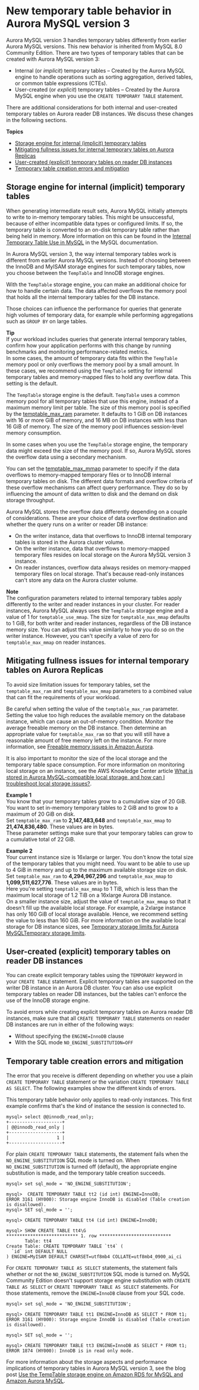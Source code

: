 # New temporary table behavior in Aurora MySQL version 3<a name="ams3-temptable-behavior"></a>

Aurora MySQL version 3 handles temporary tables differently from earlier Aurora MySQL versions\. This new behavior is inherited from MySQL 8\.0 Community Edition\. There are two types of temporary tables that can be created with Aurora MySQL version 3:
+ Internal \(or *implicit*\) temporary tables – Created by the Aurora MySQL engine to handle operations such as sorting aggregation, derived tables, or common table expressions \(CTEs\)\.
+ User\-created \(or *explicit*\) temporary tables – Created by the Aurora MySQL engine when you use the `CREATE TEMPORARY TABLE` statement\.

There are additional considerations for both internal and user\-created temporary tables on Aurora reader DB instances\. We discuss these changes in the following sections\.

**Topics**
+ [Storage engine for internal \(implicit\) temporary tables](#ams3-temptable-behavior-engine)
+ [Mitigating fullness issues for internal temporary tables on Aurora Replicas](#ams3-temptable-behavior-mitigate)
+ [User\-created \(explicit\) temporary tables on reader DB instances](#ams3-temptable-behavior.user)
+ [Temporary table creation errors and mitigation](#ams3-temptable-behavior.errors)

## Storage engine for internal \(implicit\) temporary tables<a name="ams3-temptable-behavior-engine"></a>

When generating intermediate result sets, Aurora MySQL initially attempts to write to in\-memory temporary tables\. This might be unsuccessful, because of either incompatible data types or configured limits\. If so, the temporary table is converted to an on\-disk temporary table rather than being held in memory\. More information on this can be found in the [Internal Temporary Table Use in MySQL](https://dev.mysql.com/doc/refman/8.0/en/internal-temporary-tables.html) in the MySQL documentation\.

In Aurora MySQL version 3, the way internal temporary tables work is different from earlier Aurora MySQL versions\. Instead of choosing between the InnoDB and MyISAM storage engines for such temporary tables, now you choose between the `TempTable` and InnoDB storage engines\.

With the `TempTable` storage engine, you can make an additional choice for how to handle certain data\. The data affected overflows the memory pool that holds all the internal temporary tables for the DB instance\.

Those choices can influence the performance for queries that generate high volumes of temporary data, for example while performing aggregations such as `GROUP BY` on large tables\.

**Tip**  
If your workload includes queries that generate internal temporary tables, confirm how your application performs with this change by running benchmarks and monitoring performance\-related metrics\.   
In some cases, the amount of temporary data fits within the `TempTable` memory pool or only overflows the memory pool by a small amount\. In these cases, we recommend using the `TempTable` setting for internal temporary tables and memory\-mapped files to hold any overflow data\. This setting is the default\.

The `TempTable` storage engine is the default\. `TempTable` uses a common memory pool for all temporary tables that use this engine, instead of a maximum memory limit per table\. The size of this memory pool is specified by the [temptable\_max\_ram](https://dev.mysql.com/doc/refman/8.0/en/server-system-variables.html#sysvar_temptable_max_ram) parameter\. It defaults to 1 GiB on DB instances with 16 or more GiB of memory, and 16 MB on DB instances with less than 16 GiB of memory\. The size of the memory pool influences session\-level memory consumption\.

In some cases when you use the `TempTable` storage engine, the temporary data might exceed the size of the memory pool\. If so, Aurora MySQL stores the overflow data using a secondary mechanism\.

You can set the [temptable\_max\_mmap](https://dev.mysql.com/doc/refman/8.0/en/server-system-variables.html#sysvar_temptable_max_mmap) parameter to specify if the data overflows to memory\-mapped temporary files or to InnoDB internal temporary tables on disk\. The different data formats and overflow criteria of these overflow mechanisms can affect query performance\. They do so by influencing the amount of data written to disk and the demand on disk storage throughput\.

 Aurora MySQL stores the overflow data differently depending on a couple of considerations\. These are your choice of data overflow destination and whether the query runs on a writer or reader DB instance:
+ On the writer instance, data that overflows to InnoDB internal temporary tables is stored in the Aurora cluster volume\.
+ On the writer instance, data that overflows to memory\-mapped temporary files resides on local storage on the Aurora MySQL version 3 instance\.
+ On reader instances, overflow data always resides on memory\-mapped temporary files on local storage\. That's because read\-only instances can't store any data on the Aurora cluster volume\.

**Note**  
The configuration parameters related to internal temporary tables apply differently to the writer and reader instances in your cluster\. For reader instances, Aurora MySQL always uses the `TempTable` storage engine and a value of 1 for `temptable_use_mmap`\. The size for `temptable_max_mmap` defaults to 1 GiB, for both writer and reader instances, regardless of the DB instance memory size\. You can adjust this value similarly to how you do so on the writer instance\. However, you can't specify a value of zero for `temptable_max_mmap` on reader instances\.

## Mitigating fullness issues for internal temporary tables on Aurora Replicas<a name="ams3-temptable-behavior-mitigate"></a>

To avoid size limitation issues for temporary tables, set the `temptable_max_ram` and `temptable_max_mmap` parameters to a combined value that can fit the requirements of your workload\.

Be careful when setting the value of the `temptable_max_ram` parameter\. Setting the value too high reduces the available memory on the database instance, which can cause an out\-of\-memory condition\. Monitor the average freeable memory on the DB instance\. Then determine an appropriate value for `temptable_max_ram` so that you will still have a reasonable amount of free memory left on the instance\. For more information, see [Freeable memory issues in Amazon Aurora](CHAP_Troubleshooting.md#Troubleshooting.FreeableMemory)\.

It is also important to monitor the size of the local storage and the temporary table space consumption\. For more information on monitoring local storage on an instance, see the AWS Knowledge Center article [What is stored in Aurora MySQL\-compatible local storage, and how can I troubleshoot local storage issues?](https://aws.amazon.com/premiumsupport/knowledge-center/aurora-mysql-local-storage/)\.

**Example 1**  
You know that your temporary tables grow to a cumulative size of 20 GiB\. You want to set in\-memory temporary tables to 2 GiB and to grow to a maximum of 20 GiB on disk\.  
Set `temptable_max_ram` to **2,147,483,648** and `temptable_max_mmap` to **21,474,836,480**\. These values are in bytes\.  
These parameter settings make sure that your temporary tables can grow to a cumulative total of 22 GiB\.

**Example 2**  
Your current instance size is 16xlarge or larger\. You don't know the total size of the temporary tables that you might need\. You want to be able to use up to 4 GiB in memory and up to the maximum available storage size on disk\.  
Set `temptable_max_ram` to **4,294,967,296** and `temptable_max_mmap` to **1,099,511,627,776**\. These values are in bytes\.  
Here you're setting `temptable_max_mmap` to 1 TiB, which is less than the maximum local storage of 1\.2 TiB on a 16xlarge Aurora DB instance\.  
On a smaller instance size, adjust the value of `temptable_max_mmap` so that it doesn't fill up the available local storage\. For example, a 2xlarge instance has only 160 GiB of local storage available\. Hence, we recommend setting the value to less than 160 GiB\. For more information on the available local storage for DB instance sizes, see [Temporary storage limits for Aurora MySQLTemporary storage limits](AuroraMySQL.Managing.Performance.md#AuroraMySQL.Managing.TempStorage)\.

## User\-created \(explicit\) temporary tables on reader DB instances<a name="ams3-temptable-behavior.user"></a>

You can create explicit temporary tables using the `TEMPORARY` keyword in your `CREATE TABLE` statement\. Explicit temporary tables are supported on the writer DB instance in an Aurora DB cluster\. You can also use explicit temporary tables on reader DB instances, but the tables can't enforce the use of the InnoDB storage engine\.

To avoid errors while creating explicit temporary tables on Aurora reader DB instances, make sure that all `CREATE TEMPORARY TABLE` statements on reader DB instances are run in either of the following ways:
+ Without specifying the `ENGINE=InnoDB` clause
+ With the SQL mode `NO_ENGINE_SUBSTITUTION=OFF`

## Temporary table creation errors and mitigation<a name="ams3-temptable-behavior.errors"></a>

The error that you receive is different depending on whether you use a plain `CREATE TEMPORARY TABLE` statement or the variation `CREATE TEMPORARY TABLE AS SELECT`\. The following examples show the different kinds of errors\.

This temporary table behavior only applies to read\-only instances\. This first example confirms that's the kind of instance the session is connected to\.

```
mysql> select @@innodb_read_only;
+--------------------+
| @@innodb_read_only |
+--------------------+
|                  1 |
+--------------------+
```

For plain `CREATE TEMPORARY TABLE` statements, the statement fails when the `NO_ENGINE_SUBSTITUTION` SQL mode is turned on\. When `NO_ENGINE_SUBSTITUTION` is turned off \(default\), the appropriate engine substitution is made, and the temporary table creation succeeds\.

```
mysql> set sql_mode = 'NO_ENGINE_SUBSTITUTION';

mysql>  CREATE TEMPORARY TABLE tt2 (id int) ENGINE=InnoDB;
ERROR 3161 (HY000): Storage engine InnoDB is disabled (Table creation is disallowed).
mysql> SET sql_mode = '';

mysql> CREATE TEMPORARY TABLE tt4 (id int) ENGINE=InnoDB;

mysql> SHOW CREATE TABLE tt4\G
*************************** 1. row ***************************
       Table: tt4
Create Table: CREATE TEMPORARY TABLE `tt4` (
  `id` int DEFAULT NULL
) ENGINE=MyISAM DEFAULT CHARSET=utf8mb4 COLLATE=utf8mb4_0900_ai_ci
```

For `CREATE TEMPORARY TABLE AS SELECT` statements, the statement fails whether or not the `NO_ENGINE_SUBSTITUTION` SQL mode is turned on\. MySQL Community Edition doesn't support storage engine substitution with `CREATE TABLE AS SELECT` or `CREATE TEMPORARY TABLE AS SELECT` statements\. For those statements, remove the `ENGINE=InnoDB` clause from your SQL code\.

```
mysql> set sql_mode = 'NO_ENGINE_SUBSTITUTION';

mysql> CREATE TEMPORARY TABLE tt1 ENGINE=InnoDB AS SELECT * FROM t1;
ERROR 3161 (HY000): Storage engine InnoDB is disabled (Table creation is disallowed).

mysql> SET sql_mode = '';

mysql> CREATE TEMPORARY TABLE tt3 ENGINE=InnoDB AS SELECT * FROM t1;
ERROR 1874 (HY000): InnoDB is in read only mode.
```

For more information about the storage aspects and performance implications of temporary tables in Aurora MySQL version 3, see the blog post [Use the TempTable storage engine on Amazon RDS for MySQL and Amazon Aurora MySQL](https://aws.amazon.com/blogs/database/use-the-temptable-storage-engine-on-amazon-rds-for-mysql-and-amazon-aurora-mysql/)\.